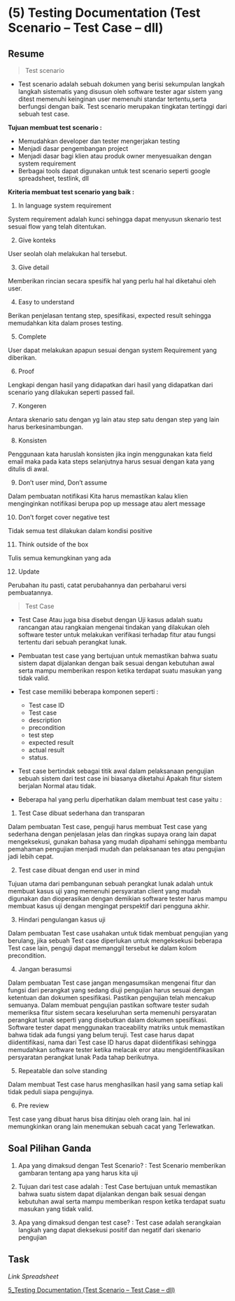 # (5) Testing Documentation (Test Scenario – Test Case – dll)

## Resume

> Test scenario

- Test scenario adalah sebuah dokumen yang berisi sekumpulan langkah langkah sistematis yang disusun oleh software tester agar sistem yang ditest memenuhi keinginan user memenuhi standar tertentu,serta berfungsi dengan baik.  Test scenario merupakan tingkatan tertinggi dari sebuah test case.

**Tujuan membuat test scenario :**
- Memudahkan developer dan tester mengerjakan testing
- Menjadi dasar pengembangan project
- Menjadi dasar bagi klien atau produk owner menyesuaikan dengan system requirement
- Berbagai tools dapat digunakan untuk test scenario seperti google spreadsheet, testlink, dll

**Kriteria membuat test scenario yang baik :**

1.  In language system requirement

System requirement adalah kunci sehingga dapat menyusun skenario test sesuai flow yang telah ditentukan.
 
2.  Give konteks

User seolah olah melakukan hal tersebut.

3.  Give detail

Memberikan rincian secara spesifik hal yang perlu hal hal diketahui oleh user.

4.  Easy to understand

Berikan penjelasan tentang step, spesifikasi, expected result sehingga memudahkan kita dalam proses testing.

5.  Complete

User dapat melakukan apapun sesuai dengan system  Requirement yang diberikan.

6.  Proof

Lengkapi dengan hasil yang didapatkan dari hasil yang didapatkan dari scenario yang dilakukan seperti passed fail.

7.  Kongeren

Antara skenario satu dengan yg lain atau step satu dengan step yang lain harus berkesinambungan.

8.  Konsisten

Penggunaan kata haruslah konsisten jika ingin menggunakan kata field email maka pada kata steps selanjutnya harus sesuai dengan kata yang ditulis di awal.

9.  Don’t user mind, Don’t assume

Dalam pembuatan notifikasi Kita harus memastikan kalau klien menginginkan notifikasi berupa pop up message atau alert message

10. Don’t forget cover negative test

Tidak semua test dilakukan dalam kondisi positive

11. Think outside of the box

Tulis semua kemungkinan yang ada

12. Update

Perubahan itu pasti, catat perubahannya dan perbaharui versi pembuatannya.


> Test Case

- Test Case Atau juga bisa disebut dengan Uji kasus adalah suatu rancangan atau rangkaian mengenai tindakan yang dilakukan oleh software tester untuk melakukan verifikasi terhadap fitur atau fungsi tertentu dari sebuah perangkat lunak.

- Pembuatan test case yang bertujuan untuk memastikan bahwa suatu sistem dapat dijalankan dengan baik sesuai dengan kebutuhan awal serta mampu memberikan respon ketika terdapat suatu masukan yang tidak valid.

- Test case memiliki beberapa komponen seperti :
  - Test case ID
  - Test case  
  - description
  - precondition
  - test step
  - expected result
  - actual result
  - status.
 
- Test case bertindak sebagai titik awal dalam pelaksanaan pengujian sebuah sistem dari test case ini biasanya diketahui Apakah fitur sistem berjalan Normal atau tidak.

- Beberapa hal yang perlu diperhatikan dalam membuat test case yaitu :

1.  Test Case dibuat sederhana dan transparan

Dalam pembuatan Test case, penguji harus membuat Test case yang sederhana dengan penjelasan jelas dan ringkas supaya orang lain dapat mengeksekusi, gunakan bahasa yang mudah dipahami sehingga membantu pemahaman pengujian menjadi mudah dan pelaksanaan tes atau pengujian jadi lebih cepat.

2.  Test case dibuat dengan end user in mind

Tujuan utama dari pembangunan sebuah perangkat lunak adalah untuk membuat kasus uji yang memenuhi persyaratan client yang mudah digunakan dan dioperasikan dengan demikian software tester harus mampu membuat kasus uji dengan mengingat perspektif dari pengguna akhir.

3.  Hindari pengulangan kasus uji

Dalam pembuatan Test case usahakan untuk tidak membuat pengujian yang berulang, jika sebuah Test case diperlukan untuk mengeksekusi beberapa Test case lain, penguji dapat memanggil tersebut ke dalam kolom precondition.

4.  Jangan berasumsi

Dalam pembuatan Test case jangan mengasumsikan mengenai fitur dan fungsi dari perangkat yang sedang diuji pengujian harus sesuai dengan ketentuan dan dokumen spesifikasi. Pastikan pengujian telah mencakup semuanya. Dalam membuat pengujian pastikan software tester sudah memeriksa fitur sistem secara keseluruhan serta memenuhi persyaratan perangkat lunak seperti yang disebutkan dalam dokumen spesifikasi.
Software tester dapat menggunakan traceability matriks untuk memastikan bahwa tidak ada fungsi yang belum teruji. Test case harus dapat diidentifikasi, nama dari Test case ID harus dapat diidentifikasi sehingga memudahkan software tester ketika melacak eror atau mengidentifikasikan persyaratan perangkat lunak Pada tahap berikutnya.

5.  Repeatable dan solve standing

Dalam membuat Test case harus menghasilkan hasil yang sama setiap kali tidak peduli siapa pengujinya.

6.  Pre review

Test case yang dibuat harus bisa ditinjau oleh orang lain. hal ini memungkinkan orang lain menemukan sebuah cacat yang Terlewatkan.

## Soal Pilihan Ganda

1. Apa yang dimaksud dengan Test Scenario? : Test Scenario memberikan gambaran tentang apa yang harus kita uji

2. Tujuan dari test case adalah : Test Case bertujuan untuk memastikan bahwa suatu sistem dapat dijalankan dengan baik sesuai dengan kebutuhan awal serta mampu memberikan respon ketika terdapat suatu masukan yang tidak valid.

3. Apa yang dimaksud dengan test case? : Test case adalah serangkaian langkah yang dapat dieksekusi positif dan negatif dari skenario pengujian 

## Task
*Link Spreadsheet*

[5_Testing Documentation (Test Scenario – Test Case – dll)](https://docs.google.com/spreadsheets/d/1_qHj1EIxwpTF36XHQBBJ4XH7Gstj-B6PEqXpBxC-SD8/edit?usp=sharing)